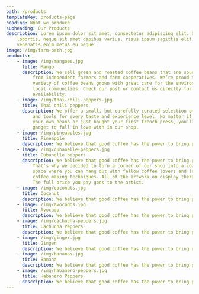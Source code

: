 ```yaml
---
path: /products
templateKey: products-page
heading: What we produce
subheading: Our Products
description: Lorem ipsum dolor sit amet, consectetur adipiscing elit. Curabitur
    lobortis, neque sit amet dapibus varius, risus ipsum sagittis elit, a
    venenatis enim metus eu neque.
image: /img/farm-path.jpg
products:
    - image: /img/mangoes.jpg
      title: Mango
      description: We sell green and roasted coffee beans that are sourced directly
          from independent farmers and farm cooperatives. We’re proud to offer a
          variety of coffee beans grown with great care for the environment and
          local communities. Check our post or contact us directly for current
          availability.
    - image: /img/thai-chili-peppers.jpg
      title: Thai chili peppers
      description: We offer a small, but carefully curated selection of brewing gear
          and tools for every taste and experience level. No matter if you roast
          your own beans or just bought your first french press, you’ll find a
          gadget to fall in love with in our shop.
    - image: /img/pineapples.jpg
      title: Pineapple
      description: We believe that good coffee has the power to bring people together.
    - image: /img/cubanelle-peppers.jpg
      title: Cubanelle peppers
      description: We believe that good coffee has the power to bring people together.
          That’s why we decided to turn a corner of our shop into a cozy meeting
          space where you can hang out with fellow coffee lovers and learn about
          coffee making techniques. All of the artwork on display there is for sale.
          The full price you pay goes to the artist.
    - image: /img/coconuts.jpg
      title: Coconut
      description: We believe that good coffee has the power to bring people together.
    - image: /img/avocados.jpg
      title: Avocado
      description: We believe that good coffee has the power to bring people together.
    - image: /img/cachucha-peppers.jpg
      title: Cachucha Peppers
      description: We believe that good coffee has the power to bring people together.
    - image: /img/ginger.jpg
      title: Ginger
      description: We believe that good coffee has the power to bring people together.
    - image: /img/bananas.jpg
      title: Banana
      description: We believe that good coffee has the power to bring people together.
    - image: /img/habanero-peppers.jpg
      title: Habanero Peppers
      description: We believe that good coffee has the power to bring people together.
---
```

